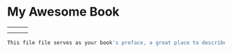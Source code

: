 # My Awesome Book

|  |  |  |
| :--- | :--- | :--- |
|  |  |  |
|  |  |  |

```bash
This file file serves as your book's preface, a great place to describe your book's content and ideas.
```



